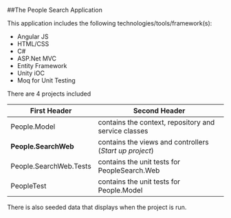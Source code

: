 ##The People Search Application

This application includes the following technologies/tools/framework(s):
* Angular JS
* HTML/CSS
* C#
* ASP.Net MVC
* Entity Framework
* Unity iOC
* Moq for Unit Testing

There are 4 projects included

|First Header | Second Header|
|------------ | -------------|
|People.Model | contains the context, repository and service classes|
|**People.SearchWeb** | contains the views and controllers (_Start up project_)|
|People.SearchWeb.Tests | contains the unit tests for PeopleSearch.Web|
|PeopleTest | contains the unit tests for People.Model|

There is also seeded data that displays when the project is run.



